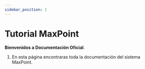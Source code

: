 ```yaml
---
sidebar_position: 1
---
```


# Tutorial MaxPoint 

**Bienvenidos a Documentación Oficial**.

1. En esta página encontraras toda la documentación del sistema MaxPoint.



